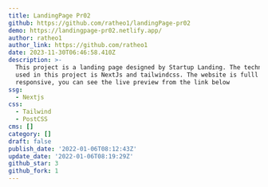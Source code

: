 ```yaml
---
title: LandingPage Pr02
github: https://github.com/ratheo1/landingPage-pr02
demo: https://landingpage-pr02.netlify.app/
author: ratheo1
author_link: https://github.com/ratheo1
date: 2023-11-30T06:46:58.410Z
description: >-
  This project is a landing page designed by Startup Landing. The technology I
  used in this project is NextJs and tailwindcss. The website is fulll
  responsive, you can see the live preview from the link below
ssg:
  - Nextjs
css:
  - Tailwind
  - PostCSS
cms: []
category: []
draft: false
publish_date: '2022-01-06T08:12:43Z'
update_date: '2022-01-06T08:19:29Z'
github_star: 3
github_fork: 1
---
```

